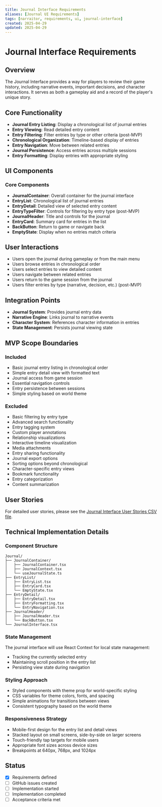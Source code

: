 ```yaml
---
title: Journal Interface Requirements
aliases: [Journal UI Requirements]
tags: [narraitor, requirements, ui, journal-interface]
created: 2025-04-29
updated: 2025-04-29
---
```


# Journal Interface Requirements

## Overview
The Journal Interface provides a way for players to review their game history, including narrative events, important decisions, and character interactions. It serves as both a gameplay aid and a record of the player's unique story.

## Core Functionality
- **Journal Entry Listing**: Display a chronological list of journal entries
- **Entry Viewing**: Read detailed entry content
- **Entry Filtering**: Filter entries by type or other criteria (post-MVP)
- **Chronological Organization**: Timeline-based display of entries
- **Entry Navigation**: Move between related entries
- **Journal Persistence**: Access entries across multiple sessions
- **Entry Formatting**: Display entries with appropriate styling

## UI Components

### Core Components
- **JournalContainer**: Overall container for the journal interface
- **EntryList**: Chronological list of journal entries
- **EntryDetail**: Detailed view of selected entry content
- **EntryTypeFilter**: Controls for filtering by entry type (post-MVP)
- **JournalHeader**: Title and controls for the journal
- **EntryCard**: Summary card for entries in the list
- **BackButton**: Return to game or navigate back
- **EmptyState**: Display when no entries match criteria

## User Interactions
- Users open the journal during gameplay or from the main menu
- Users browse entries in chronological order
- Users select entries to view detailed content
- Users navigate between related entries
- Users return to the game session from the journal
- Users filter entries by type (narrative, decision, etc.) (post-MVP)

## Integration Points
- **Journal System**: Provides journal entry data
- **Narrative Engine**: Links journal to narrative events
- **Character System**: References character information in entries
- **State Management**: Persists journal viewing state

## MVP Scope Boundaries

### Included
- Basic journal entry listing in chronological order
- Simple entry detail view with formatted text
- Journal access from game session
- Essential navigation controls
- Entry persistence between sessions
- Simple styling based on world theme

### Excluded
- Basic filtering by entry type
- Advanced search functionality
- Entry tagging system
- Custom player annotations
- Relationship visualizations
- Interactive timeline visualization
- Media attachments
- Entry sharing functionality
- Journal export options
- Sorting options beyond chronological
- Character-specific entry views
- Bookmark functionality
- Entry categorization
- Content summarization

## User Stories

For detailed user stories, please see the [Journal Interface User Stories CSV file](./journal-interface-user-stories.csv).

## Technical Implementation Details

### Component Structure
```
Journal/
├── JournalContainer/
│   ├── JournalContainer.tsx
│   ├── JournalContext.tsx
│   └── useJournalState.ts
├── EntryList/
│   ├── EntryList.tsx
│   ├── EntryCard.tsx
│   └── EmptyState.tsx
├── EntryDetail/
│   ├── EntryDetail.tsx
│   ├── EntryFormatting.tsx
│   └── EntryNavigation.tsx
├── JournalHeader/
│   ├── JournalHeader.tsx
│   └── BackButton.tsx
└── JournalInterface.tsx
```

### State Management
The journal interface will use React Context for local state management:
- Tracking the currently selected entry
- Maintaining scroll position in the entry list
- Persisting view state during navigation

### Styling Approach
- Styled components with theme prop for world-specific styling
- CSS variables for theme colors, fonts, and spacing
- Simple animations for transitions between views
- Consistent typography based on the world theme

### Responsiveness Strategy
- Mobile-first design for the entry list and detail views
- Stacked layout on small screens, side-by-side on larger screens
- Touch-friendly tap targets for mobile users
- Appropriate font sizes across device sizes
- Breakpoints at 640px, 768px, and 1024px

## Status
- [x] Requirements defined
- [ ] GitHub issues created
- [ ] Implementation started
- [ ] Implementation completed
- [ ] Acceptance criteria met